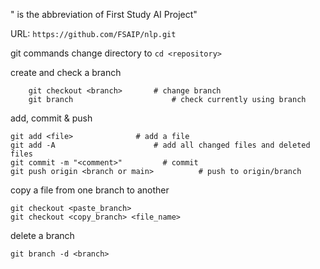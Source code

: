"<FSAP> is the abbreviation of First Study AI Project"

URL: ```https://github.com/FSAIP/nlp.git```




git commands
change directory to <repository>
``` cd <repository> ```

create and check a branch
``` git branch <branch> 	        # create a new branch
    git checkout <branch>      	# change branch
    git branch                      # check currently using branch
```
add, commit & push
```
git add <file>   	        # add a file
git add -A                   	# add all changed files and deleted files
git commit -m "<comment>"         # commit
git push origin <branch or main>          # push to origin/branch
```

copy a file from one branch to another
```
git checkout <paste_branch>
git checkout <copy_branch> <file_name> 
```

delete a branch
```
git branch -d <branch>
```
